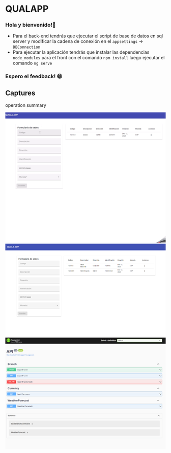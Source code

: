 <h1>QUALAPP</h1> 

<h3>Hola y bienvenido!👋</h3>
<ul>
  <li>Para el back-end tendrás que ejecutar el script de base de datos en sql server y modificar la cadena de conexión en el <code>appsettings</code> -> <code>DBConnection</code> </li>
  <li>Para ejecutar la aplicación tendrás que instalar las dependencias <code>node_modules</code> para el front con el comando <code>npm install</code> luego ejecutar el comando <code>ng serve</code></li>
</ul>

<h3>Espero el feedback! 😄</h3>

<h2>Captures</h2>

<p>operation summary</p>
<img src="https://raw.githubusercontent.com/AndresDevGG/Quala/main/assets/2023-10-24_22h20_50.gif">
<img src="https://raw.githubusercontent.com/AndresDevGG/Quala/main/assets/capture.png">
<img src="https://raw.githubusercontent.com/AndresDevGG/Quala/main/assets/capture-2.png">
